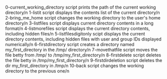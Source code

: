 0-current_working_directory script prints the path of the current working directory/n
1-listit script displays the contents list of the current directory/n
2-bring_me_home script changes the working directory to the user's home directory/n
3-listfiles script displays current directory contents in a long format/n
4-listmorefiles script displays the current directory contents, including hidden files/n
5-listfilesdigitonly scipt displays the current directory contents, including hidden files with user and group IDs displayed numerically/n
6-firstdirectory script creates a directory named my_first_directory in the /tmp/ directory/n
7-movethatfile script moves the file betty from /tmp/ to /tmp/my_first_directory/n
8-firstdelete script deletes the file betty in /tmp/my_first_directory/n
9-firstdirdeletion script deletes the dir my_first_directory in /tmp/n
10-back script changes the working directory to the previous one/n
